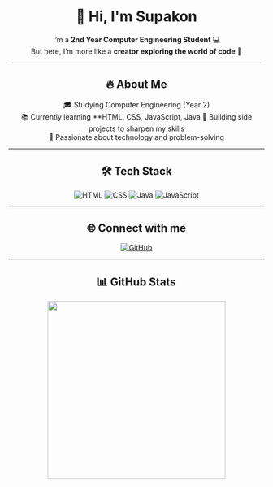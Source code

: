 <div align="center">

<h1 align="center">👋 Hi, I'm Supakon</h1>

I’m a **2nd Year Computer Engineering Student** 💻  
But here, I’m more like a **creator exploring the world of code** 🚀  

---

## 🔥 About Me  

🎓 Studying Computer Engineering (Year 2) <br/>
📚 Currently learning **HTML, CSS, JavaScript, Java
🔧 Building side projects to sharpen my skills  
🌟 Passionate about technology and problem-solving  

---

## 🛠 Tech Stack  

![HTML](https://img.shields.io/badge/-HTML-E34F26?logo=html5&logoColor=white&labelColor=E34F26)
![CSS](https://img.shields.io/badge/-CSS-1572B6?logo=css3&logoColor=white)
![Java](https://img.shields.io/badge/-Java-007396?logo=openjdk&logoColor=white)
![JavaScript](https://img.shields.io/badge/-JavaScript-F7DF1E?logo=javascript&logoColor=black&labelColor=F7DF1E)

---

## 🌐 Connect with me  

[![GitHub](https://img.shields.io/badge/GitHub-181717?style=for-the-badge&logo=github&logoColor=white)](https://github.com/Supakon33)

---

## 📊 GitHub Stats  


<img src="https://github-readme-stats.vercel.app/api/top-langs/?username=Supakon33&layout=compact&theme=tokyonight" width="350"/>

</div>
